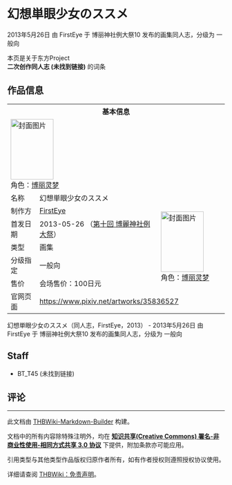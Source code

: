 # 幻想単眼少女のススメ

<!-- source html: G:\repos\THBWiki-Markdown-Builder\THBWikiMarkdown\Temp\main\e\e0\ns0%3A%E5%B9%BB%E6%83%B3%E5%8D%98%E7%9C%BC%E5%B0%91%E5%A5%B3%E3%81%AE%E3%82%B9%E3%82%B9%E3%83%A1.html -->

2013年5月26日 由 FirstEye 于 博丽神社例大祭10 发布的画集同人志，分级为 一般向

本页是关于东方Project  
 **二次创作同人志 (未找到链接)** 的词条

## 作品信息

<table><tbody><tr><th colspan="3">基本信息</th></tr><tr><td class="cover-artwork-mobile" colspan="2"><a href="./文件-幻想単眼少女のススメ封面.jpg.md" class="image" title="封面图片"><img alt="封面图片" src="https://upload.thwiki.cc/thumb/4/48/%E5%B9%BB%E6%83%B3%E5%8D%98%E7%9C%BC%E5%B0%91%E5%A5%B3%E3%81%AE%E3%82%B9%E3%82%B9%E3%83%A1%E5%B0%81%E9%9D%A2.jpg/99px-%E5%B9%BB%E6%83%B3%E5%8D%98%E7%9C%BC%E5%B0%91%E5%A5%B3%E3%81%AE%E3%82%B9%E3%82%B9%E3%83%A1%E5%B0%81%E9%9D%A2.jpg" decoding="async" loading="lazy" width="99" height="140" srcset="https://upload.thwiki.cc/thumb/4/48/%E5%B9%BB%E6%83%B3%E5%8D%98%E7%9C%BC%E5%B0%91%E5%A5%B3%E3%81%AE%E3%82%B9%E3%82%B9%E3%83%A1%E5%B0%81%E9%9D%A2.jpg/149px-%E5%B9%BB%E6%83%B3%E5%8D%98%E7%9C%BC%E5%B0%91%E5%A5%B3%E3%81%AE%E3%82%B9%E3%82%B9%E3%83%A1%E5%B0%81%E9%9D%A2.jpg 1.5x, https://upload.thwiki.cc/thumb/4/48/%E5%B9%BB%E6%83%B3%E5%8D%98%E7%9C%BC%E5%B0%91%E5%A5%B3%E3%81%AE%E3%82%B9%E3%82%B9%E3%83%A1%E5%B0%81%E9%9D%A2.jpg/198px-%E5%B9%BB%E6%83%B3%E5%8D%98%E7%9C%BC%E5%B0%91%E5%A5%B3%E3%81%AE%E3%82%B9%E3%82%B9%E3%83%A1%E5%B0%81%E9%9D%A2.jpg 2x" data-file-width="708" data-file-height="1000"></a><div class="cover-char">角色：<a href="./博丽灵梦.md" title="博丽灵梦">博丽灵梦</a></div></td>
</tr><tr><td class="label">名称</td><td colspan="2"> 幻想単眼少女のススメ </td></tr><tr><td class="label">制作方</td><td><a href="./FirstEye.md" title="FirstEye">FirstEye</a></td><td class="cover-artwork" rowspan="5" style="min-width:140px;"><a href="./文件-幻想単眼少女のススメ封面.jpg.md" class="image" title="封面图片"><img alt="封面图片" src="https://upload.thwiki.cc/thumb/4/48/%E5%B9%BB%E6%83%B3%E5%8D%98%E7%9C%BC%E5%B0%91%E5%A5%B3%E3%81%AE%E3%82%B9%E3%82%B9%E3%83%A1%E5%B0%81%E9%9D%A2.jpg/99px-%E5%B9%BB%E6%83%B3%E5%8D%98%E7%9C%BC%E5%B0%91%E5%A5%B3%E3%81%AE%E3%82%B9%E3%82%B9%E3%83%A1%E5%B0%81%E9%9D%A2.jpg" decoding="async" loading="lazy" width="99" height="140" srcset="https://upload.thwiki.cc/thumb/4/48/%E5%B9%BB%E6%83%B3%E5%8D%98%E7%9C%BC%E5%B0%91%E5%A5%B3%E3%81%AE%E3%82%B9%E3%82%B9%E3%83%A1%E5%B0%81%E9%9D%A2.jpg/149px-%E5%B9%BB%E6%83%B3%E5%8D%98%E7%9C%BC%E5%B0%91%E5%A5%B3%E3%81%AE%E3%82%B9%E3%82%B9%E3%83%A1%E5%B0%81%E9%9D%A2.jpg 1.5x, https://upload.thwiki.cc/thumb/4/48/%E5%B9%BB%E6%83%B3%E5%8D%98%E7%9C%BC%E5%B0%91%E5%A5%B3%E3%81%AE%E3%82%B9%E3%82%B9%E3%83%A1%E5%B0%81%E9%9D%A2.jpg/198px-%E5%B9%BB%E6%83%B3%E5%8D%98%E7%9C%BC%E5%B0%91%E5%A5%B3%E3%81%AE%E3%82%B9%E3%82%B9%E3%83%A1%E5%B0%81%E9%9D%A2.jpg 2x" data-file-width="708" data-file-height="1000"></a><div class="cover-char">角色：<a href="./博丽灵梦.md" title="博丽灵梦">博丽灵梦</a></div></td>
</tr><tr><td class="label">首发日期</td><td>2013-05-26&#160;（<a href="/展会作品列表?e=%E5%8D%9A%E4%B8%BD%E7%A5%9E%E7%A4%BE%E4%BE%8B%E5%A4%A7%E7%A5%AD%2310">第十回 博麗神社例大祭</a>）</td></tr><tr><td class="label">类型</td><td>画集</td></tr><tr><td class="label">分级指定</td><td>一般向</td></tr><tr><td class="label">售价</td><td>会场售价：100日元</td></tr>
<tr><td class="label">官网页面</td><td colspan="2"><a rel="nofollow" class="external free" href="https://www.pixiv.net/artworks/35836527">https://www.pixiv.net/artworks/35836527</a></td></tr></tbody></table>

幻想単眼少女のススメ（同人志，FirstEye，2013） - 2013年5月26日 由 FirstEye 于 博丽神社例大祭10 发布的画集同人志，分级为 一般向

## Staff
- BT_T45 (未找到链接)


## 评论




---

此文档由 [THBWiki-Markdown-Builder](https://github.com/Delsin-Yu/THBWiki-Markdown-Builder) 构建。

文档中的所有内容除特殊注明外，均在 [**知识共享(Creative Commons) 署名-非商业性使用-相同方式共享 3.0 协议**](https://creativecommons.org/licenses/by-sa/3.0/deed.zh-hans) 下提供，附加条款亦可能应用。

引用类型与其他类型作品版权归原作者所有，如有作者授权则遵照授权协议使用。

详细请查阅 [THBWiki：免责声明](https://thbwiki.cc/THBWiki:%E5%85%8D%E8%B4%A3%E5%A3%B0%E6%98%8E)。

